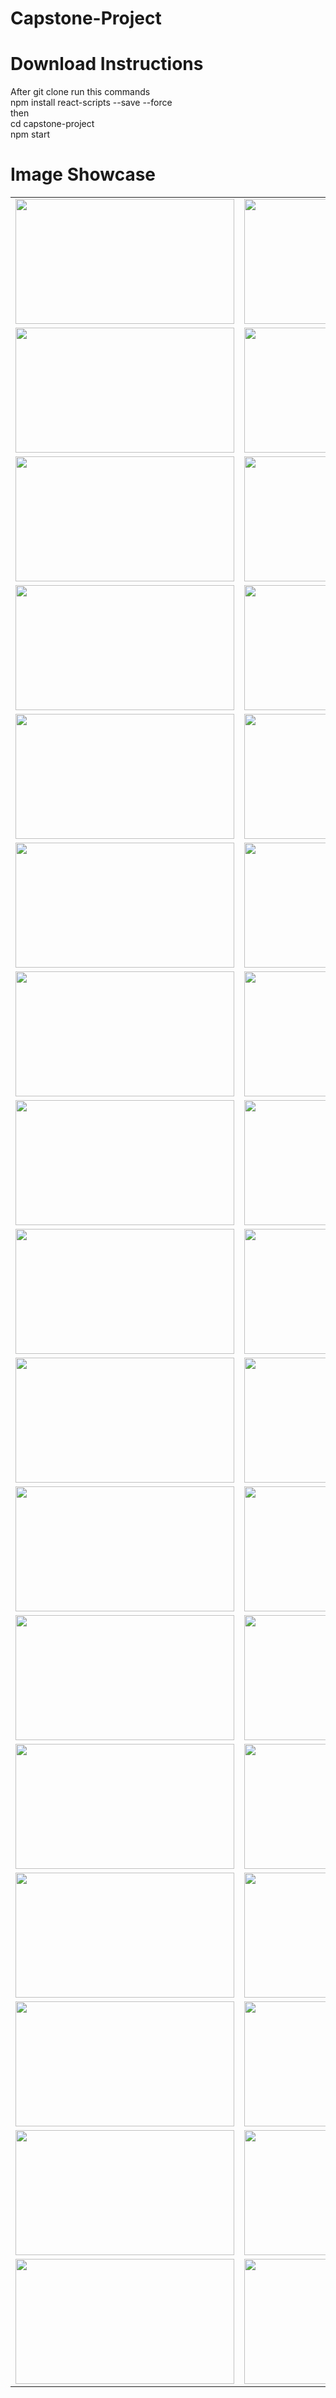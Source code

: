 # Capstone-Project

# Download Instructions

After git clone run this commands \
npm install react-scripts --save --force \
then \
cd capstone-project \
npm start

# Image Showcase

<table>
  <tr>
    <td><img src="capstone-project/src/assets/images/ShowCaseImages/Screenshot_1.jpg" width=350 height=200></td>
    <td><img src="capstone-project/src/assets/images/ShowCaseImages/Screenshot_2.jpg" width=350 height=200></td>
    <td><img src="capstone-project/src/assets/images/ShowCaseImages/Screenshot_3-1.jpg" width=350 height=200></td>
  </tr>
  <tr>
    <td><img src="capstone-project/src/assets/images/ShowCaseImages/Screenshot_4-1.jpg" width=350 height=200></td>
    <td><img src="capstone-project/src/assets/images/ShowCaseImages/Screenshot_5-1.jpg" width=350 height=200></td>
    <td><img src="capstone-project/src/assets/images/ShowCaseImages/Screenshot_6.jpg" width=350 height=200></td>
  </tr>
  <tr>
    <td><img src="capstone-project/src/assets/images/ShowCaseImages/Screenshot_7.jpg" width=350 height=200></td>
    <td><img src="capstone-project/src/assets/images/ShowCaseImages/Screenshot_8.jpg" width=350 height=200></td>
    <td><img src="capstone-project/src/assets/images/ShowCaseImages/Screenshot_9.jpg" width=350 height=200></td>
  </tr>
  <tr>
    <td><img src="capstone-project/src/assets/images/ShowCaseImages/Screenshot_10.jpg" width=350 height=200></td>
    <td><img src="capstone-project/src/assets/images/ShowCaseImages/Screenshot_11.jpg" width=350 height=200></td>
    <td><img src="capstone-project/src/assets/images/ShowCaseImages/Screenshot_12.jpg" width=350 height=200></td>
  </tr>
  <tr>
    <td><img src="capstone-project/src/assets/images/ShowCaseImages/Screenshot_13.jpg" width=350 height=200></td>
    <td><img src="capstone-project/src/assets/images/ShowCaseImages/Screenshot_14.jpg" width=350 height=200></td>
    <td><img src="capstone-project/src/assets/images/ShowCaseImages/Screenshot_15.jpg" width=350 height=200></td>
  </tr><tr>
    <td><img src="capstone-project/src/assets/images/ShowCaseImages/Screenshot_16.jpg" width=350 height=200></td>
    <td><img src="capstone-project/src/assets/images/ShowCaseImages/Screenshot_17.jpg" width=350 height=200></td>
    <td><img src="capstone-project/src/assets/images/ShowCaseImages/Screenshot_18.jpg" width=350 height=200></td>
  </tr>
  <tr>
    <td><img src="capstone-project/src/assets/images/ShowCaseImages/Screenshot_19.jpg" width=350 height=200></td>
    <td><img src="capstone-project/src/assets/images/ShowCaseImages/Screenshot_20.jpg" width=350 height=200></td>
    <td><img src="capstone-project/src/assets/images/ShowCaseImages/Screenshot_21.jpg" width=350 height=200></td>
  </tr><tr>
    <td><img src="capstone-project/src/assets/images/ShowCaseImages/Screenshot_22.jpg" width=350 height=200></td>
    <td><img src="capstone-project/src/assets/images/ShowCaseImages/Screenshot_23.jpg" width=350 height=200></td>
    <td><img src="capstone-project/src/assets/images/ShowCaseImages/Screenshot_24.jpg" width=350 height=200></td>
  </tr>
  <tr>
    <td><img src="capstone-project/src/assets/images/ShowCaseImages/Screenshot_25.jpg" width=350 height=200></td>
    <td><img src="capstone-project/src/assets/images/ShowCaseImages/Screenshot_26.jpg" width=350 height=200></td>
    <td><img src="capstone-project/src/assets/images/ShowCaseImages/Screenshot_27.jpg" width=350 height=200></td>
  </tr>
  <tr>
    <td><img src="capstone-project/src/assets/images/ShowCaseImages/Screenshot_28.jpg" width=350 height=200></td>
    <td><img src="capstone-project/src/assets/images/ShowCaseImages/Screenshot_29.jpg" width=350 height=200></td>
    <td><img src="capstone-project/src/assets/images/ShowCaseImages/Screenshot_30.jpg" width=350 height=200></td>
  </tr>
  <tr>
    <td><img src="capstone-project/src/assets/images/ShowCaseImages/Screenshot_31.jpg" width=350 height=200></td>
    <td><img src="capstone-project/src/assets/images/ShowCaseImages/Screenshot_32.jpg" width=350 height=200></td>
    <td><img src="capstone-project/src/assets/images/ShowCaseImages/Screenshot_33.jpg" width=350 height=200></td>
  </tr>
  <tr>
    <td><img src="capstone-project/src/assets/images/ShowCaseImages/Screenshot_34.jpg" width=350 height=200></td>
    <td><img src="capstone-project/src/assets/images/ShowCaseImages/Screenshot_35.jpg" width=350 height=200></td>
    <td><img src="capstone-project/src/assets/images/ShowCaseImages/Screenshot_36.jpg" width=350 height=200></td>
  </tr>
  <tr>
    <td><img src="capstone-project/src/assets/images/ShowCaseImages/Screenshot_37.jpg" width=350 height=200></td>
    <td><img src="capstone-project/src/assets/images/ShowCaseImages/Screenshot_38.jpg" width=350 height=200></td>
    <td><img src="capstone-project/src/assets/images/ShowCaseImages/Screenshot_39.jpg" width=350 height=200></td>
  </tr>
  <tr>
    <td><img src="capstone-project/src/assets/images/ShowCaseImages/Screenshot_40.jpg" width=350 height=200></td>
    <td><img src="capstone-project/src/assets/images/ShowCaseImages/Screenshot_41.jpg" width=350 height=200></td>
    <td><img src="capstone-project/src/assets/images/ShowCaseImages/Screenshot_42.jpg" width=350 height=200></td>
  </tr>
  <tr>
    <td><img src="capstone-project/src/assets/images/ShowCaseImages/Screenshot_43.jpg" width=350 height=200></td>
    <td><img src="capstone-project/src/assets/images/ShowCaseImages/Screenshot_44.jpg" width=350 height=200></td>
    <td><img src="capstone-project/src/assets/images/ShowCaseImages/Screenshot_45.jpg" width=350 height=200></td>
  </tr>
  <tr>
    <td><img src="capstone-project/src/assets/images/ShowCaseImages/Screenshot_46.jpg" width=350 height=200></td>
    <td><img src="capstone-project/src/assets/images/ShowCaseImages/Screenshot_47.jpg" width=350 height=200></td>
    <td><img src="capstone-project/src/assets/images/ShowCaseImages/Screenshot_48.jpg" width=350 height=200></td>
  </tr>
  <tr>
    <td><img src="capstone-project/src/assets/images/ShowCaseImages/Screenshot_49.jpg" width=350 height=200></td>
    <td><img src="capstone-project/src/assets/images/ShowCaseImages/Screenshot_50.jpg" width=350 height=200></td>
    <td><img src="capstone-project/src/assets/images/ShowCaseImages/Screenshot_51.jpg" width=350 height=200></td>
  </tr>
 </table>